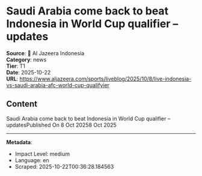 # Saudi Arabia come back to beat Indonesia in World Cup qualifier – updates

**Source**: 📰 Al Jazeera Indonesia  
**Category**: news  
**Tier**: T1  
**Date**: 2025-10-22  
**URL**: https://www.aljazeera.com/sports/liveblog/2025/10/8/live-indonesia-vs-saudi-arabia-afc-world-cup-qualifyier

## Content

Saudi Arabia come back to beat Indonesia in World Cup qualifier – updatesPublished On 8 Oct 20258 Oct 2025

---

**Metadata**:
- Impact Level: medium
- Language: en
- Scraped: 2025-10-22T00:36:28.184563

